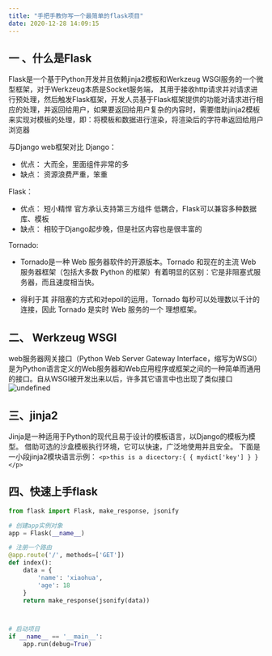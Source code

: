 ```yaml
---
title: "手把手教你写一个最简单的flask项目"
date: 2020-12-28 14:09:15
---
```


## 一 、什么是Flask

Flask是一个基于Python开发并且依赖jinja2模板和Werkzeug WSGI服务的一个微型框架，对于Werkzeug本质是Socket服务端，
其用于接收http请求并对请求进行预处理，然后触发Flask框架，开发人员基于Flask框架提供的功能对请求进行相应的处理，并返回给用户，如果要返回给用户复杂的内容时，需要借助jinja2模板来实现对模板的处理，即：将模板和数据进行渲染，将渲染后的字符串返回给用户浏览器

与Django web框架对比
Django：
- 优点： 大而全，里面组件非常的多
- 缺点： 资源浪费严重，笨重

Flask：
- 优点：
短小精悍
官方承认支持第三方组件
低耦合，Flask可以兼容多种数据库、模板
- 缺点：
相较于Django起步晚，但是社区内容也是很丰富的

Tornado:

-  Tornado是一种 Web 服务器软件的开源版本。Tornado 和现在的主流 Web 服务器框架（包括大多数 Python 的框架）有着明显的区别：它是非阻塞式服务器，而且速度相当快。

 - 得利于其 非阻塞的方式和对epoll的运用，Tornado 每秒可以处理数以千计的连接，因此 Tornado 是实时 Web 服务的一个 理想框架。


## 二、  Werkzeug WSGI
web服务器网关接口（Python Web Server Gateway Interface，缩写为WSGI）是为Python语言定义的Web服务器和Web应用程序或框架之间的一种简单而通用的接口。自从WSGI被开发出来以后，许多其它语言中也出现了类似接口
![undefined](http://openluat-luatcommunity.oss-cn-hangzhou.aliyuncs.com/images/20201228105551104_1111.png "undefined")

## 三、jinja2
Jinja是一种适用于Python的现代且易于设计的模板语言，以Django的模板为模型。 借助可选的沙盒模板执行环境，它可以快速，广泛地使用并且安全。
下面是一小段jinja2模块语言示例：
`<p>this is a dicectory:{ { mydict['key'] } } </p>`

## 四、快速上手flask


```python
from flask import Flask, make_response, jsonify

# 创建app实例对象
app = Flask(__name__)

# 注册一个路由
@app.route('/', methods=['GET'])
def index():
    data = {
        'name': 'xiaohua',
        'age': 18
    }
    return make_response(jsonify(data))



# 启动项目
if __name__ == '__main__':
    app.run(debug=True)
```



